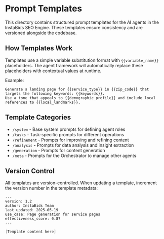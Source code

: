 # Prompt Templates

This directory contains structured prompt templates for the AI agents in the InstaBids SEO Engine. These templates ensure consistency and are versioned alongside the codebase.

## How Templates Work

Templates use a simple variable substitution format with `{{variable_name}}` placeholders. The agent framework will automatically replace these placeholders with contextual values at runtime.

Example:
```
Generate a landing page for {{service_type}} in {{zip_code}} that targets the following keywords: {{keywords}}.
Use a tone that appeals to {{demographic_profile}} and include local references to {{local_landmarks}}.
```

## Template Categories

- `/system` - Base system prompts for defining agent roles
- `/tasks` - Task-specific prompts for different operations
- `/refinement` - Prompts for improving and refining content
- `/analysis` - Prompts for data analysis and insight extraction
- `/generation` - Prompts for content generation
- `/meta` - Prompts for the Orchestrator to manage other agents

## Version Control

All templates are version-controlled. When updating a template, increment the version number in the template metadata:

```
---
version: 1.2
author: InstaBids Team
last_updated: 2025-05-19
use_case: Page generation for service pages
effectiveness_score: 0.87
---

[Template content here]
```
